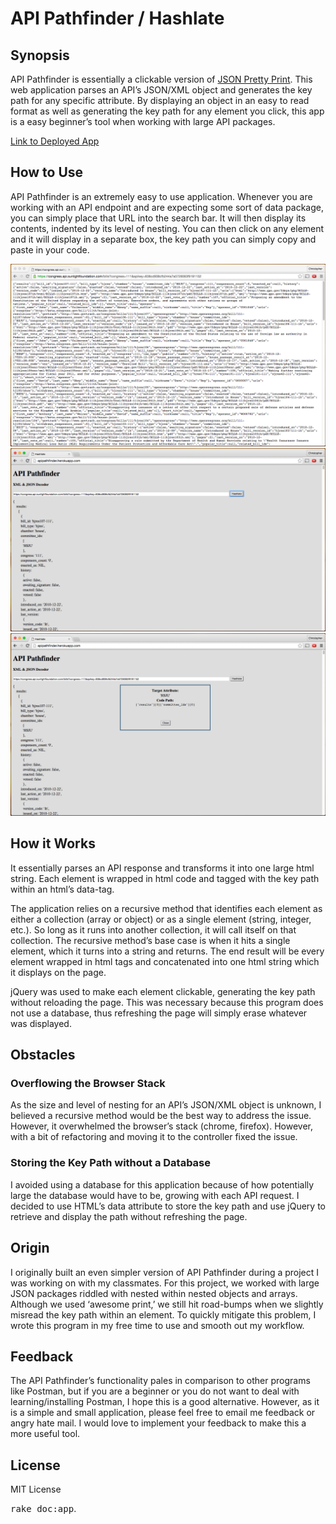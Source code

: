 # API Pathfinder / Hashlate

## Synopsis
API Pathfinder is essentially a clickable version of [JSON Pretty Print](http://jsonprettyprint.com/). This web application parses an API’s JSON/XML object and generates the key path for any specific attribute. By displaying an object in an easy to read format as well as generating the key path for any element you click, this app is a easy beginner’s tool when working with large API packages.

[Link to Deployed App](http://apipathfinder.herokuapp.com/)

## How to Use
API Pathfinder is an extremely easy to use application. Whenever you are working with an API endpoint and are expecting some sort of data package, you can simply place that URL into the search bar. It will then display its contents, indented by its level of nesting. You can then click on any element and it will display in a separate box, the key path you can simply copy and paste in your code.

![](/app/assets/images/api-unparsed.png)
![](/app/assets/images/api-parsed.png)
![](/app/assets/images/api-clicked.png)

## How it Works
It essentially parses an API response and transforms it into one large html string. Each element is wrapped in html code and tagged with the key path within an html’s data-tag.

The application relies on a recursive method that identifies each element as either a collection (array or object) or as a single element (string, integer, etc.). So long as it runs into another collection, it will call itself on that collection. The recursive method’s base case is when it hits a single element, which it turns into a string and returns. The end result will be every element wrapped in html tags and concatenated into one html string which it displays on the page.

jQuery was used to make each element clickable, generating the key path without reloading the page. This was necessary because this program does not use a database, thus refreshing the page will simply erase whatever was displayed.

## Obstacles
### Overflowing the Browser Stack
As the size and level of nesting for an API’s JSON/XML object is unknown, I believed a recursive method would be the best way to address the issue. However, it overwhelmed the browser’s stack (chrome, firefox). However, with a bit of refactoring and moving it to the controller fixed the issue.

### Storing the Key Path without a Database
I avoided using a database for this application because of how potentially large the database would have to be, growing with each API request. I decided to use HTML’s data attribute to store the key path and use jQuery to retrieve and display the path without refreshing the page.


## Origin
I originally built an even simpler version of API Pathfinder during a project I was working on with my classmates. For this project, we worked with large JSON packages riddled with nested within nested objects and arrays. Although we used ‘awesome print,’ we still hit road-bumps when we slightly misread the key path within an element. To quickly mitigate this problem, I wrote this program in my free time to use and smooth out my workflow.

## Feedback
The API Pathfinder’s functionality pales in comparison to other programs like Postman, but if you are a beginner or you do not want to deal with learning/installing Postman, I hope this is a good alternative. However, as it is a simple and small application, please feel free to email me feedback or angry hate mail. I would love to implement your feedback to make this a more useful tool.

## License
MIT License




<tt>rake doc:app</tt>.
